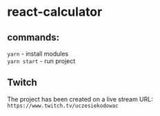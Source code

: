# react-calculator

## commands:

`yarn` - install modules  
`yarn start` - run project  

## Twitch

The project has been created on a live stream URL: `https://www.twitch.tv/uczesiekodowac`
